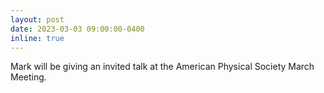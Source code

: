 ```yaml
---
layout: post
date: 2023-03-03 09:00:00-0400
inline: true
---
```


Mark will be giving an invited talk at the American Physical Society March Meeting.
